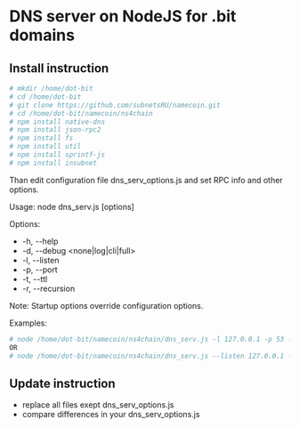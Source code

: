 DNS server on NodeJS for .bit domains
=================

Install instruction
--------------------

```sh
# mkdir /home/dot-bit
# cd /home/dot-bit
# git clone https://github.com/subnetsRU/namecoin.git
# cd /home/dot-bit/namecoin/ns4chain
# npm install native-dns
# npm install json-rpc2
# npm install fs
# npm install util
# npm install sprintf-js
# npm install insubnet
```
Than edit configuration file dns_serv_options.js and set RPC info and other options.

Usage: node dns_serv.js [options]

Options:
* -h, --help
* -d, --debug <none|log|cli|full>
* -l, --listen <IP>
* -p, --port <PORT>
* -t, --ttl <NUMBER>
* -r, --recursion

Note: Startup options override configuration options.

Examples:
```sh
# node /home/dot-bit/namecoin/ns4chain/dns_serv.js -l 127.0.0.1 -p 53 -d cli -t 300
OR
# node /home/dot-bit/namecoin/ns4chain/dns_serv.js --listen 127.0.0.1 --port 53 --debug cli --ttl 300
```

Update instruction
--------------------
* replace all files exept dns_serv_options.js
* compare differences in your dns_serv_options.js
